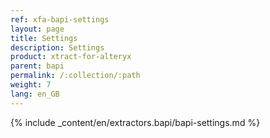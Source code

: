 ```yaml
---
ref: xfa-bapi-settings
layout: page
title: Settings
description: Settings
product: xtract-for-alteryx
parent: bapi
permalink: /:collection/:path
weight: 7
lang: en_GB
---
```


{% include _content/en/extractors.bapi/bapi-settings.md %} 